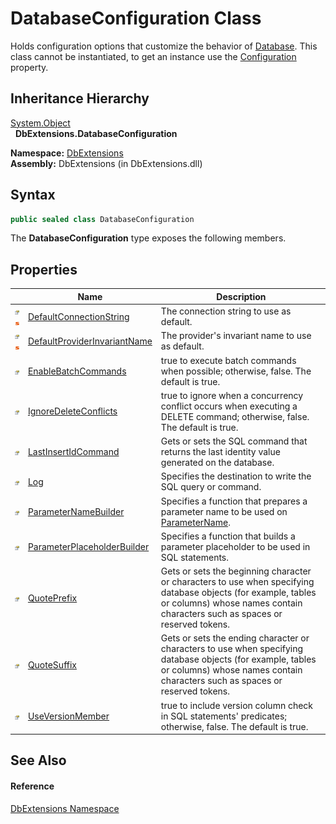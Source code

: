 DatabaseConfiguration Class
===========================
Holds configuration options that customize the behavior of [Database][1]. This class cannot be instantiated, to get an instance use the [Configuration][2] property.


Inheritance Hierarchy
---------------------
[System.Object][3]  
  **DbExtensions.DatabaseConfiguration**  

**Namespace:** [DbExtensions][4]  
**Assembly:** DbExtensions (in DbExtensions.dll)

Syntax
------

```csharp
public sealed class DatabaseConfiguration
```

The **DatabaseConfiguration** type exposes the following members.


Properties
----------

                                   | Name                              | Description                                                                                                                                                                                   
---------------------------------- | --------------------------------- | --------------------------------------------------------------------------------------------------------------------------------------------------------------------------------------------- 
![Public property]![Static member] | [DefaultConnectionString][5]      | The connection string to use as default.                                                                                                                                                      
![Public property]![Static member] | [DefaultProviderInvariantName][6] | The provider's invariant name to use as default.                                                                                                                                              
![Public property]                 | [EnableBatchCommands][7]          | true to execute batch commands when possible; otherwise, false. The default is true.                                                                                                          
![Public property]                 | [IgnoreDeleteConflicts][8]        | true to ignore when a concurrency conflict occurs when executing a DELETE command; otherwise, false. The default is true.                                                                     
![Public property]                 | [LastInsertIdCommand][9]          | Gets or sets the SQL command that returns the last identity value generated on the database.                                                                                                  
![Public property]                 | [Log][10]                         | Specifies the destination to write the SQL query or command.                                                                                                                                  
![Public property]                 | [ParameterNameBuilder][11]        | Specifies a function that prepares a parameter name to be used on [ParameterName][12].                                                                                                        
![Public property]                 | [ParameterPlaceholderBuilder][13] | Specifies a function that builds a parameter placeholder to be used in SQL statements.                                                                                                        
![Public property]                 | [QuotePrefix][14]                 | Gets or sets the beginning character or characters to use when specifying database objects (for example, tables or columns) whose names contain characters such as spaces or reserved tokens. 
![Public property]                 | [QuoteSuffix][15]                 | Gets or sets the ending character or characters to use when specifying database objects (for example, tables or columns) whose names contain characters such as spaces or reserved tokens.    
![Public property]                 | [UseVersionMember][16]            | true to include version column check in SQL statements' predicates; otherwise, false. The default is true.                                                                                    


See Also
--------

#### Reference
[DbExtensions Namespace][4]  

[1]: ../Database/README.md
[2]: ../Database/Configuration.md
[3]: http://msdn.microsoft.com/en-us/library/e5kfa45b
[4]: ../README.md
[5]: DefaultConnectionString.md
[6]: DefaultProviderInvariantName.md
[7]: EnableBatchCommands.md
[8]: IgnoreDeleteConflicts.md
[9]: LastInsertIdCommand.md
[10]: Log.md
[11]: ParameterNameBuilder.md
[12]: http://msdn.microsoft.com/en-us/library/109h62zs
[13]: ParameterPlaceholderBuilder.md
[14]: QuotePrefix.md
[15]: QuoteSuffix.md
[16]: UseVersionMember.md
[Public property]: ../../_icons/pubproperty.gif "Public property"
[Static member]: ../../_icons/static.gif "Static member"
